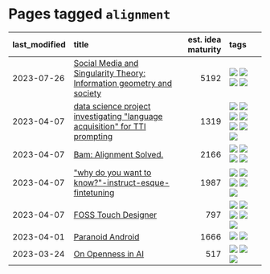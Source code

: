 # Pages tagged `alignment`

|last_modified|title|est. idea maturity|tags
|:---|:---|---:|:---|
|2023-07-26|[Social Media and Singularity Theory: Information geometry and society](../social_singularities.md)|5192|[![](https://img.shields.io/badge/tag-alignment-c4fb38)](../tags/alignment.md) [![](https://img.shields.io/badge/tag-information_geometry-5fba1d)](../tags/information_geometry.md) [![](https://img.shields.io/badge/tag-philosophy-35d420)](../tags/philosophy.md) [![](https://img.shields.io/badge/tag-publication-a9524c)](../tags/publication.md)|
|2023-04-07|[data science project investigating "language acquisition" for TTI prompting](../tti_language_aqcuisition.md)|1319|[![](https://img.shields.io/badge/tag-alignment-c4fb38)](../tags/alignment.md) [![](https://img.shields.io/badge/tag-dataset-112e27)](../tags/dataset.md) [![](https://img.shields.io/badge/tag-experimental-da6994)](../tags/experimental.md) [![](https://img.shields.io/badge/tag-prompting-d5f6c6)](../tags/prompting.md) [![](https://img.shields.io/badge/tag-publication-a9524c)](../tags/publication.md) [![](https://img.shields.io/badge/tag-publicgood-1043a5)](../tags/publicgood.md) [![](https://img.shields.io/badge/tag-stability-12eec5)](../tags/stability.md)|
|2023-04-07|[Bam: Alignment Solved.](../ezmode_alignment.md)|2166|[![](https://img.shields.io/badge/tag-alignment-c4fb38)](../tags/alignment.md) [![](https://img.shields.io/badge/tag-dataset-112e27)](../tags/dataset.md) [![](https://img.shields.io/badge/tag-experimental-da6994)](../tags/experimental.md) [![](https://img.shields.io/badge/tag-meta-4db4d2)](../tags/meta.md)|
|2023-04-07|["why do you want to know?"-instruct-esque-fintetuning](../whydoyouwantoknow.md)|1987|[![](https://img.shields.io/badge/tag-aiethics-35b163)](../tags/aiethics.md) [![](https://img.shields.io/badge/tag-alignment-c4fb38)](../tags/alignment.md) [![](https://img.shields.io/badge/tag-dialogue-1eefac)](../tags/dialogue.md) [![](https://img.shields.io/badge/tag-models-3f9741)](../tags/models.md) [![](https://img.shields.io/badge/tag-wip-ebbec3)](../tags/wip.md)|
|2023-04-07|[FOSS Touch Designer](../FOSS_touch_designer.md)|797|[![](https://img.shields.io/badge/tag-alignment-c4fb38)](../tags/alignment.md) [![](https://img.shields.io/badge/tag-animation-1614f8)](../tags/animation.md) [![](https://img.shields.io/badge/tag-publicgood-1043a5)](../tags/publicgood.md) [![](https://img.shields.io/badge/tag-tooling-ea1833)](../tags/tooling.md) [![](https://img.shields.io/badge/tag-wip-ebbec3)](../tags/wip.md)|
|2023-04-01|[Paranoid Android](../paranoid-android.md)|1666|[![](https://img.shields.io/badge/tag-alignment-c4fb38)](../tags/alignment.md) [![](https://img.shields.io/badge/tag-experimental-da6994)](../tags/experimental.md)|
|2023-03-24|[On Openness in AI](../on_openness_in_ai.md)|517|[![](https://img.shields.io/badge/tag-alignment-c4fb38)](../tags/alignment.md) [![](https://img.shields.io/badge/tag-publication-a9524c)](../tags/publication.md) [![](https://img.shields.io/badge/tag-publicgood-1043a5)](../tags/publicgood.md)|